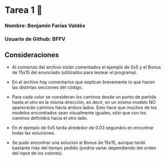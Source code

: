 ﻿# Tarea 1 :snake:

### Nombre: Benjamín Farías Valdés
### Usuario de Github: BFFV

## Consideraciones

- Al comienzo del archivo están comentados el ejemplo de 5x5 y el Bonus de 15x15 del enunciado (utilizados para testear el programa).

- En el archivo hay comentarios que explican brevemente lo que hacen las distintas secciones del código.

- Para cada color se consideran los caminos desde un punto de partida hasta el otro en la misma dirección, es decir, en un mismo modelo NO aparecerán caminos hacia ambos lados. Esto hace que muchos de los modelos encontrados sean visualmente iguales, sólo que con los caminos definidos hacia el otro lado.

- En el ejemplo de 5x5 tarda alrededor de 0.03 segundos en encontrar todas las soluciones.

- Se pudo encontrar una solución al Bonus de 15x15, aunque tardó bastante más del tiempo pedido (podría variar dependiendo del orden del input de los colores).

